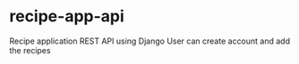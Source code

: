 # recipe-app-api
Recipe application REST API using Django
User can create account and add the recipes 
